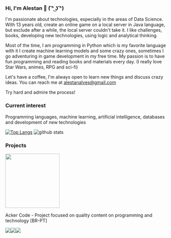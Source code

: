 ### Hi, I'm Alestan 👋 ( ͡^ ͜ʖ ͡^)

I'm passionate about technologies, especially in the areas of Data Science. With 13 years old, create an online game on a local server in Java language, but exclude after a while, the local server couldn't take it. I like challenges, books, developing new technologies, using logic and analytical thinking.

Most of the time, I am programming in Python which is my favorite language with it I create machine learning models and some crazy ones, sometimes I go adventuring in game development in my free time. My passion is to have fun programming and reading books and materials every day. (I really love Star Wars, animes, RPG and sci-fi)

Let's have a coffee, I'm always open to learn new things and discuss crazy ideas. You can reach me at alestanalves@gmail.com

Try hard and admire the process!

### Current interest

Programming languages, machine learning, artificial intelligence, databases and development of new technologies 

[![Top Langs](https://github-readme-stats.vercel.app/api/top-langs/?username=alestanalves&layout=compact)](https://github.com/anuraghazra/github-readme-stats)
![github stats](https://github-readme-stats.vercel.app/api?username=alestanalves&show_icons=true&theme=radical)

### Projects

<a href="https://www.linkedin.com/company/acker-code/"><img width="170px" src="https://user-images.githubusercontent.com/48387196/112059528-b4a4df00-8b3a-11eb-918c-9480d371da96.png"/></a>

<div>Acker Code - Project focused on quality content on programming and technology [BR-PT]</div>

<a href="https://www.linkedin.com/in/alestan-alves/"><img src="https://img.shields.io/badge/linkedin-%230077B5.svg?&style=for-the-badge&logo=linkedin&logoColor=white"/></a><a href="https://www.instagram.com/alestan/"><img src="https://img.shields.io/badge/instagram-%23E4405F.svg?&style=for-the-badge&logo=instagram&logoColor=white"/></a><a href="https://medium.com/alestanalves"><img src="https://img.shields.io/badge/medium-%2312100E.svg?&style=for-the-badge&logo=medium&logoColor=white"/></a>

